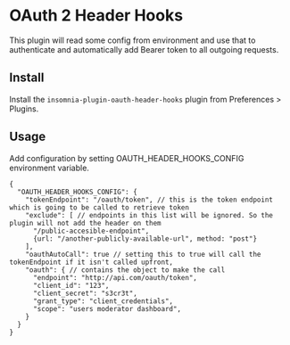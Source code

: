 # OAuth 2 Header Hooks

This plugin will read some config from environment and use that to authenticate and automatically add Bearer token to all outgoing requests.

## Install

Install the `insomnia-plugin-oauth-header-hooks` plugin from Preferences > Plugins.

## Usage

Add configuration by setting OAUTH_HEADER_HOOKS_CONFIG environment variable.

```
{
  "OAUTH_HEADER_HOOKS_CONFIG": {
    "tokenEndpoint": "/oauth/token", // this is the token endpoint which is going to be called to retrieve token
    "exclude": [ // endpoints in this list will be ignored. So the plugin will not add the header on them
      "/public-accesible-endpoint",
      {url: "/another-publicly-available-url", method: "post"}
    ],
    "oauthAutoCall": true // setting this to true will call the tokenEndpoint if it isn't called upfront,
    "oauth": { // contains the object to make the call
      "endpoint": "http://api.com/oauth/token",
      "client_id": "123",
      "client_secret": "s3cr3t",
      "grant_type": "client_credentials",
      "scope": "users moderator dashboard",
    }
  }
}
```